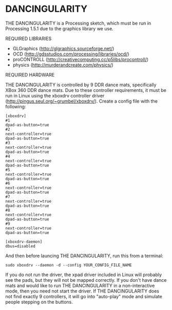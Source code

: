 DANCINGULARITY
==============

THE DANCINGULARITY is a Processing sketch, which must be run in Processing 1.5.1 due to the graphics library we use.

REQUIRED LIBRARIES

* GLGraphics (http://glgraphics.sourceforge.net/)
* OCD (http://gdsstudios.com/processing/libraries/ocd/)
* proCONTROLL (http://creativecomputing.cc/p5libs/procontroll/)
* physics (http://murderandcreate.com/physics/)

REQUIRED HARDWARE

THE DANCINGULARITY is controlled by 9 DDR dance mats, specifically XBox 360 DDR dance mats. Due to these controller requirements, it must be run in Linux using the xboxdrv controller driver (http://pingus.seul.org/~grumbel/xboxdrv/). Create a config file with the following:

	[xboxdrv]
	#1
	dpad-as-button=true
	#2
	next-controller=true
	dpad-as-button=true
	#3
	next-controller=true
	dpad-as-button=true
	#4
	next-controller=true
	dpad-as-button=true
	#5
	next-controller=true
	dpad-as-button=true
	#6
	next-controller=true
	dpad-as-button=true
	#7
	next-controller=true
	dpad-as-button=true
	#8
	next-controller=true
	dpad-as-button=true
	#9
	next-controller=true
	dpad-as-button=true

	[xboxdrv-daemon]
	dbus=disabled

And then before launcing THE DANCINGULARITY, run this from a terminal: 

	sudo xboxdrv --daemon -d --config YOUR_CONFIG_FILE_NAME

If you do not run the driver, the xpad driver included in Linux will probably see the pads, but they will not be mapped correctly. If you don't have dance mats and would like to run THE DANCINGULARITY in a non-interactive mode, then you need not start the driver. If THE DANCINGULARITY does not find exactly 9 controllers, it will go into "auto-play" mode and simulate people stepping on the buttons.



